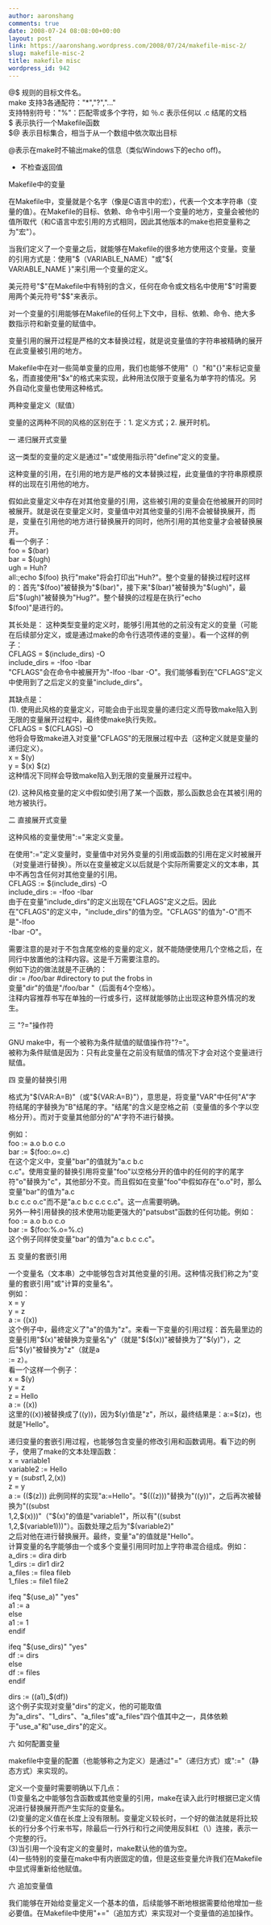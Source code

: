 ```yaml
---
author: aaronshang
comments: true
date: 2008-07-24 08:08:00+00:00
layout: post
link: https://aaronshang.wordpress.com/2008/07/24/makefile-misc-2/
slug: makefile-misc-2
title: makefile misc
wordpress_id: 942
---
```


@$   规则的目标文件名。  
make 支持3各通配符："*","?","..."  
支持特别符号："%"：匹配零或多个字符，如  ％.c 表示任何以 .c 结尾的文档  
$ 表示执行一个Makefile函数  
$@ 表示目标集合，相当于从一个数组中依次取出目标

 @表示在make时不输出make的信息（类似Windows下的echo   off)。

- 不检查返回值

  
Makefile中的变量

  
在Makefile中，变量就是个名字（像是C语言中的宏），代表一个文本字符串（变量的值）。在Makefile的目标、依赖、命令中引用一个变量的地方，变量会被他的值所取代（和C语言中宏引用的方式相同，因此其他版本的make也把变量称之为"宏"）。

当我们定义了一个变量之后，就能够在Makefile的很多地方使用这个变量。变量的引用方式是：使用"$（VARIABLE_NAME）"或"${  
VARIABLE_NAME }"来引用一个变量的定义。

美元符号"$"在Makefile中有特别的含义，任何在命令或文档名中使用"$"时需要用两个美元符号"$$"来表示。

对一个变量的引用能够在Makefile的任何上下文中，目标、依赖、命令、绝大多数指示符和新变量的赋值中。

变量引用的展开过程是严格的文本替换过程，就是说变量值的字符串被精确的展开在此变量被引用的地方。

Makefile中在对一些简单变量的应用，我们也能够不使用"（）"和"{}"来标记变量名，而直接使用"$x"的格式来实现，此种用法仅限于变量名为单字符的情况。另外自动化变量也使用这种格式。

  
两种变量定义（赋值）

变量的这两种不同的风格的区别在于：1. 定义方式；2. 展开时机。

一 递归展开式变量

这一类型的变量的定义是通过"="或使用指示符"define"定义的变量。

这种变量的引用，在引用的地方是严格的文本替换过程，此变量值的字符串原模原样的出现在引用他的地方。

假如此变量定义中存在对其他变量的引用，这些被引用的变量会在他被展开的同时被展开。就是说在变量定义时，变量值中对其他变量的引用不会被替换展开，而是，变量在引用他的地方进行替换展开的同时，他所引用的其他变量才会被替换展开。  
看一个例子：  
foo = $(bar)  
bar = $(ugh)  
ugh = Huh?  
all:;echo $(foo)  
执行"make"将会打印出"Huh?"。整个变量的替换过程时这样的：首先"$(foo)"被替换为"$(bar)"，接下来"$(bar)"被替换为"$(ugh)"，最后"$(ugh)"被替换为"Hug?"。整个替换的过程是在执行"echo  
$(foo)"是进行的。

其长处是： 这种类型变量的定义时，能够引用其他的之前没有定义的变量（可能在后续部分定义，或是通过make的命令行选项传递的变量）。看一个这样的例子：  
CFLAGS = $(include_dirs) -O  
include_dirs = -Ifoo -Ibar  
"CFLAGS"会在命令中被展开为"-Ifoo -Ibar -O"。我们能够看到在"CFLAGS"定义中使用到了之后定义的变量"include_dirs"。

其缺点是：  
(1). 使用此风格的变量定义，可能会由于出现变量的递归定义而导致make陷入到无限的变量展开过程中，最终使make执行失败。  
CFLAGS = $(CFLAGS) –O  
他将会导致make进入对变量"CFLAGS"的无限展过程中去（这种定义就是变量的递归定义）。  
x = $(y)  
y = $(x) $(z)  
这种情况下同样会导致make陷入到无限的变量展开过程中。

(2). 这种风格变量的定义中假如使引用了某一个函数，那么函数总会在其被引用的地方被执行。

  
二 直接展开式变量

这种风格的变量使用":="来定义变量。

在使用":="定义变量时，变量值中对另外变量的引用或函数的引用在定义时被展开（对变量进行替换）。所以在变量被定义以后就是个实际所需要定义的文本串，其中不再包含任何对其他变量的引用。  
CFLAGS := $(include_dirs) -O  
include_dirs := -Ifoo -Ibar  
由于在变量"include_dirs"的定义出现在"CFLAGS"定义之后。因此在"CFLAGS"的定义中，"include_dirs"的值为空。"CFLAGS"的值为"-O"而不是"-Ifoo  
-Ibar -O"。

需要注意的是对于不包含尾空格的变量的定义，就不能随便使用几个空格之后，在同行中放置他的注释内容。这是千万需要注意的。  
例如下边的做法就是不正确的：  
dir := /foo/bar    #directory to put the frobs in  
变量"dir"的值是"/foo/bar    "（后面有4个空格）。  
注释内容推荐书写在单独的一行或多行，这样就能够防止出现这种意外情况的发生。

  
三 "?="操作符

GNU make中，有一个被称为条件赋值的赋值操作符"?="。  
被称为条件赋值是因为：只有此变量在之前没有赋值的情况下才会对这个变量进行赋值。

  
四 变量的替换引用

格式为"$(VAR:A=B)"（或"${VAR:A=B}"），意思是，将变量"VAR"中任何"A"字符结尾的字替换为"B"结尾的字。"结尾"的含义是空格之前（变量值的多个字以空格分开）。而对于变量其他部分的"A"字符不进行替换。

例如：  
foo := a.o b.o c.o  
bar := $(foo:.o=.c)  
在这个定义中，变量"bar"的值就为"a.c b.c  
c.c"。使用变量的替换引用将变量"foo"以空格分开的值中的任何的字的尾字符"o"替换为"c"，其他部分不变。而且假如在变量"foo"中假如存在"o.o"时，那么变量"bar"的值为"a.c  
b.c c.c o.c"而不是"a.c b.c c.c c.c"。这一点需要明确。  
另外一种引用替换的技术使用功能更强大的"patsubst"函数的任何功能。例如：  
foo := a.o b.o c.o  
bar := $(foo:%.o=%.c)  
这个例子同样使变量"bar"的值为"a.c b.c c.c"。

  
五 变量的套嵌引用

一个变量名（文本串）之中能够包含对其他变量的引用。这种情况我们称之为"变量的套嵌引用"或"计算的变量名"。  
例如：  
x = y  
y = z  
a := $($(x))  
这个例子中，最终定义了"a"的值为"z"。来看一下变量的引用过程：首先最里边的变量引用"$(x)"被替换为变量名"y"（就是"$($(x))"被替换为了"$(y)"），之后"$(y)"被替换为"z"（就是a  
:= z）。  
看一个这样一个例子：  
x = $(y)  
y = z  
z = Hello  
a := $($(x))  
这里的$($(x))被替换成了$($(y))，因为$(y)值是"z"，所以，最终结果是：a:=$(z)，也就是"Hello"。

递归变量的套嵌引用过程，也能够包含变量的修改引用和函数调用。看下边的例子，使用了make的文本处理函数：  
x = variable1  
variable2 := Hello  
y = $(subst 1,2,$(x))  
z = y  
a := $($($(z)))  
此例同样的实现"a:=Hello"。"$($($(z)))"替换为"$($(y))"，之后再次被替换为"$($(subst  
1,2,$(x)))"（"$(x)"的值是"variable1"，所以有"$($(subst  
1,2,$(variable1)))"）。函数处理之后为"$(variable2)"  
之后对他在进行替换展开。最终，变量"a"的值就是"Hello"。  
计算变量的名字能够由一个或多个变量引用同时加上字符串混合组成。例如：  
a_dirs := dira dirb  
1_dirs := dir1 dir2  
a_files := filea fileb  
1_files := file1 file2

ifeq "$(use_a)" "yes"  
a1 := a  
else  
a1 := 1  
endif

ifeq "$(use_dirs)" "yes"  
df := dirs  
else  
df := files  
endif

dirs := $($(a1)_$(df))  
这个例子实现对变量"dirs"的定义，他的可能取值为"a_dirs"、"1_dirs"、"a_files"或"a_files"四个值其中之一，具体依赖于"use_a"和"use_dirs"的定义。

六 如何配置变量

makefile中变量的配置（也能够称之为定义）是通过"="（递归方式）或":="（静态方式）来实现的。

定义一个变量时需要明确以下几点：  
(1)变量名之中能够包含函数或其他变量的引用，make在读入此行时根据已定义情况进行替换展开而产生实际的变量名。  
(2)变量的定义值在长度上没有限制。变量定义较长时，一个好的做法就是将比较长的行分多个行来书写，除最后一行外行和行之间使用反斜杠（\）连接，表示一个完整的行。  
(3)当引用一个没有定义的变量时，make默认他的值为空。  
(4)一些特别的变量在make中有内嵌固定的值，但是这些变量允许我们在Makefile中显式得重新给他赋值。

六 追加变量值

我们能够在开始给变量定义一个基本的值，后续能够不断地根据需要给他增加一些必要值。在Makefile中使用"+="（追加方式）来实现对一个变量值的追加操作。

![]()
